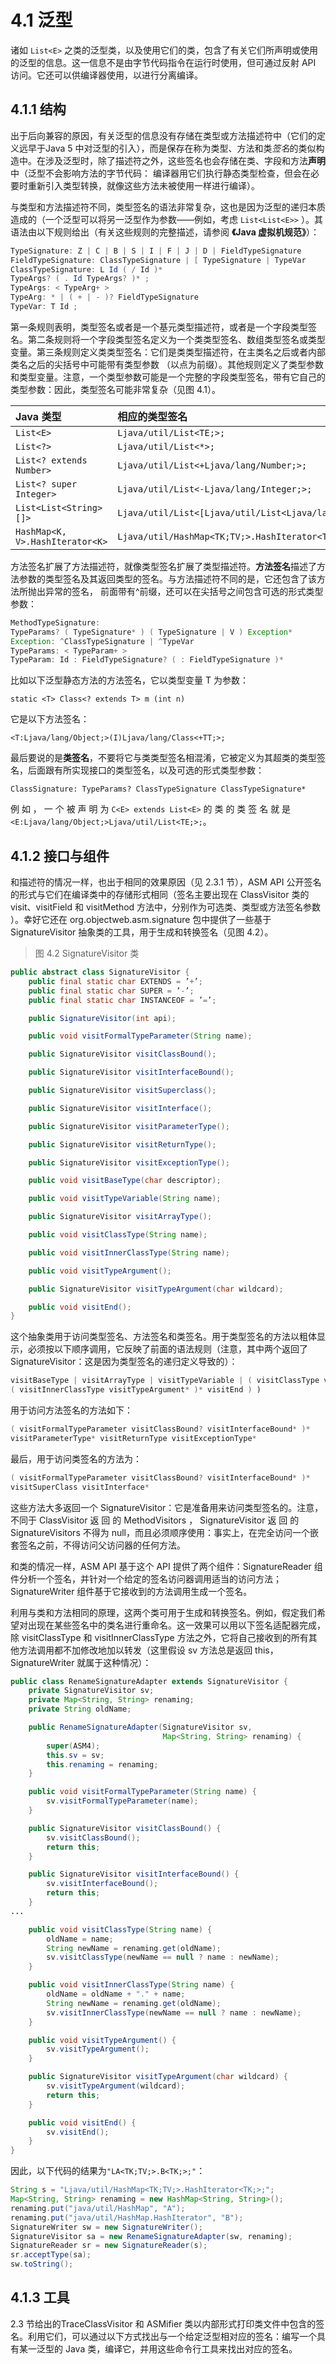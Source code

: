 # 4.1 泛型

诸如 `List<E>` 之类的泛型类，以及使用它们的类，包含了有关它们所声明或使用的泛型的信息。这一信息不是由字节代码指令在运行时使用，但可通过反射 API 访问。它还可以供编译器使用，以进行分离编译。

## 4.1.1 结构

出于后向兼容的原因，有关泛型的信息没有存储在类型或方法描述符中（它们的定义远早于Java  5 中对泛型的引入），而是保存在称为类型、方法和类*签名*的类似构造中。在涉及泛型时，除了描述符之外，这些签名也会存储在类、字段和方法**声明**中（泛型不会影响方法的字节代码： 编译器用它们执行静态类型检查，但会在必要时重新引入类型转换，就像这些方法未被使用一样进行编译）。

与类型和方法描述符不同，类型签名的语法非常复杂，这也是因为泛型的递归本质造成的（一个泛型可以将另一泛型作为参数——例如，考虑 `List<List<E>>` ）。其语法由以下规则给出（有关这些规则的完整描述，请参阅 **《Java 虚拟机规范》**）：

```java
TypeSignature: Z | C | B | S | I | F | J | D | FieldTypeSignature
FieldTypeSignature: ClassTypeSignature | [ TypeSignature | TypeVar 
ClassTypeSignature: L Id ( / Id )* 
TypeArgs? ( . Id TypeArgs? )* ; 
TypeArgs: < TypeArg+ >
TypeArg: * | ( + | - )? FieldTypeSignature 
TypeVar: T Id ;
```

第一条规则表明，类型签名或者是一个基元类型描述符，或者是一个字段类型签名。第二条规则将一个字段类型签名定义为一个类类型签名、数组类型签名或类型变量。第三条规则定义类类型签名：它们是类类型描述符，在主类名之后或者内部类名之后的尖括号中可能带有类型参数 （以点为前缀）。其他规则定义了类型参数和类型变量。注意，一个类型参数可能是一个完整的字段类型签名，带有它自己的类型参数：因此，类型签名可能非常复杂（见图 4.1）。

| Java 类型 | 相应的类型签名 |
|:---|:---|
| `List<E>` | `Ljava/util/List<TE;>;` |
| `List<?>` | `Ljava/util/List<*>;` |
| `List<? extends Number>` | `Ljava/util/List<+Ljava/lang/Number;>;` |
| `List<? super Integer>` | `Ljava/util/List<-Ljava/lang/Integer;>;` |
| `List<List<String>[]>` | `Ljava/util/List<[Ljava/util/List<Ljava/lang/String;>;>;` |
| `HashMap<K, V>.HashIterator<K>` |  `Ljava/util/HashMap<TK;TV;>.HashIterator<TK;>;` |

方法签名扩展了方法描述符，就像类型签名扩展了类型描述符。**方法签名**描述了方法参数的类型签名及其返回类型的签名。与方法描述符不同的是，它还包含了该方法所抛出异常的签名， 前面带有^前缀，还可以在尖括号之间包含可选的形式类型参数：

```java
MethodTypeSignature:
TypeParams? ( TypeSignature* ) ( TypeSignature | V ) Exception* 
Exception: ^ClassTypeSignature | ^TypeVar
TypeParams: < TypeParam+ >
TypeParam: Id : FieldTypeSignature? ( : FieldTypeSignature )*
```

比如以下泛型静态方法的方法签名，它以类型变量 T 为参数：

```static <T> Class<? extends T> m (int n)```

它是以下方法签名：

```<T:Ljava/lang/Object;>(I)Ljava/lang/Class<+TT;>;```

最后要说的是**类签名**，不要将它与类类型签名相混淆，它被定义为其超类的类型签名，后面跟有所实现接口的类型签名，以及可选的形式类型参数：

```ClassSignature: TypeParams? ClassTypeSignature ClassTypeSignature*```

例 如 ， 一 个 被 声 明 为	```C<E> extends List<E>``` 的 类 的 类 签 名 就 是 ```<E:Ljava/lang/Object;>Ljava/util/List<TE;>;```。

## 4.1.2 接口与组件

和描述符的情况一样，也出于相同的效果原因（见 2.3.1 节），ASM  API 公开签名的形式与它们在编译类中的存储形式相同（签名主要出现在 ClassVisitor 类的 visit、visitField 和 visitMethod 方法中，分别作为可选类、类型或方法签名参数 ）。幸好它还在 org.objectweb.asm.signature 包中提供了一些基于 SignatureVisitor 抽象类的工具，用于生成和转换签名（见图 4.2）。

>图 4.2    SignatureVisitor 类

```java
public abstract class SignatureVisitor {
    public final static char EXTENDS = ’+’;
    public final static char SUPER = ’-’;
    public final static char INSTANCEOF = ’=’;

    public SignatureVisitor(int api);

    public void visitFormalTypeParameter(String name);

    public SignatureVisitor visitClassBound();

    public SignatureVisitor visitInterfaceBound();

    public SignatureVisitor visitSuperclass();

    public SignatureVisitor visitInterface();

    public SignatureVisitor visitParameterType();

    public SignatureVisitor visitReturnType();

    public SignatureVisitor visitExceptionType();

    public void visitBaseType(char descriptor);

    public void visitTypeVariable(String name);

    public SignatureVisitor visitArrayType();

    public void visitClassType(String name);

    public void visitInnerClassType(String name);

    public void visitTypeArgument();

    public SignatureVisitor visitTypeArgument(char wildcard);

    public void visitEnd();
}
```

这个抽象类用于访问类型签名、方法签名和类签名。用于类型签名的方法以粗体显示，必须按以下顺序调用，它反映了前面的语法规则（注意，其中两个返回了 SignatureVisitor：这是因为类型签名的递归定义导致的）：

```java
visitBaseType | visitArrayType | visitTypeVariable | ( visitClassType visitTypeArgument*
( visitInnerClassType visitTypeArgument* )* visitEnd ) )
```

用于访问方法签名的方法如下：

```java
( visitFormalTypeParameter visitClassBound? visitInterfaceBound* )*
visitParameterType* visitReturnType visitExceptionType*
```

最后，用于访问类签名的方法为：

```java
( visitFormalTypeParameter visitClassBound? visitInterfaceBound* )*
visitSuperClass visitInterface*
```

这些方法大多返回一个 SignatureVisitor：它是准备用来访问类型签名的。注意，不同于	ClassVisitor	返 回 的	MethodVisitors ， SignatureVisitor	返 回 的 SignatureVisitors 不得为 null，而且必须顺序使用：事实上，在完全访问一个嵌套签名之前，不得访问父访问器的任何方法。

和类的情况一样，ASM API 基于这个 API 提供了两个组件：SignatureReader 组件分析一个签名，并针对一个给定的签名访问器调用适当的访问方法；SignatureWriter 组件基于它接收到的方法调用生成一个签名。

利用与类和方法相同的原理，这两个类可用于生成和转换签名。例如，假定我们希望对出现在某些签名中的类名进行重命名。这一效果可以用以下签名适配器完成，除 visitClassType 和 visitInnerClassType 方法之外，它将自己接收到的所有其他方法调用都不加修改地加以转发（这里假设 sv 方法总是返回 this，SignatureWriter 就属于这种情况）：

```java
public class RenameSignatureAdapter extends SignatureVisitor {
    private SignatureVisitor sv;
    private Map<String, String> renaming;
    private String oldName;

    public RenameSignatureAdapter(SignatureVisitor sv,
                                  Map<String, String> renaming) {
        super(ASM4);
        this.sv = sv;
        this.renaming = renaming;
    }

    public void visitFormalTypeParameter(String name) {
        sv.visitFormalTypeParameter(name);
    }

    public SignatureVisitor visitClassBound() {
        sv.visitClassBound();
        return this;
    }

    public SignatureVisitor visitInterfaceBound() {
        sv.visitInterfaceBound();
        return this;
    }
...

    public void visitClassType(String name) {
        oldName = name;
        String newName = renaming.get(oldName);
        sv.visitClassType(newName == null ? name : newName);
    }

    public void visitInnerClassType(String name) {
        oldName = oldName + "." + name;
        String newName = renaming.get(oldName);
        sv.visitInnerClassType(newName == null ? name : newName);
    }

    public void visitTypeArgument() {
        sv.visitTypeArgument();
    }

    public SignatureVisitor visitTypeArgument(char wildcard) {
        sv.visitTypeArgument(wildcard);
        return this;
    }

    public void visitEnd() {
        sv.visitEnd();
    }
}
```

因此，以下代码的结果为`"LA<TK;TV;>.B<TK;>;"`：

```java
String s = "Ljava/util/HashMap<TK;TV;>.HashIterator<TK;>;"; 
Map<String, String> renaming = new HashMap<String, String>(); 
renaming.put("java/util/HashMap", "A"); 
renaming.put("java/util/HashMap.HashIterator", "B"); 
SignatureWriter sw = new SignatureWriter();
SignatureVisitor sa = new RenameSignatureAdapter(sw, renaming); 
SignatureReader sr = new SignatureReader(s);
sr.acceptType(sa); 
sw.toString();
```

## 4.1.3 工具

2.3 节给出的TraceClassVisitor 和 ASMifier 类以内部形式打印类文件中包含的签名。利用它们，可以通过以下方式找出与一个给定泛型相对应的签名：编写一个具有某一泛型的 Java 类，编译它，并用这些命令行工具来找出对应的签名。





